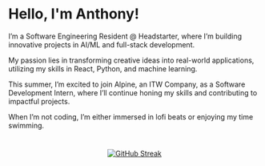 # Hello, I'm Anthony!

I’m a Software Engineering Resident @ Headstarter, where I’m building innovative projects in AI/ML and full-stack development.

My passion lies in transforming creative ideas into real-world applications, utilizing my skills in React, Python, and machine learning. 

This summer, I’m excited to join Alpine, an ITW Company, as a Software Development Intern, where I’ll continue honing my skills and contributing to impactful projects.

When I’m not coding, I’m either immersed in lofi beats or enjoying my time swimming.

#
<p align="center">
    <a href="https://git.io/streak-stats"><img src="https://streak-stats.demolab.com?user=anbguye&theme=tokyonight-duo&hide_border=true&date_format=n%2Fj%5B%2FY%5D" alt="GitHub Streak" /></a>
</p>
 
 
 
